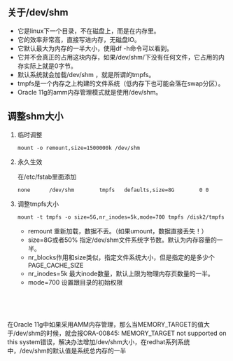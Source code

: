 

## 关于/dev/shm

- 它是linux下一个目录，不在磁盘上，而是在内存里。
- 它的效率非常高，直接写进内存，无磁盘IO。
- 它默认最大为内存的一半大小，使用df -h命令可以看到。
- 它并不会真正的占用这块内存，如果/dev/shm/下没有任何文件，它占用的内存实际上就是0字节。
- 默认系统就会加载/dev/shm ，就是所谓的tmpfs。
- tmpfs是一个内存之上构建的文件系统（低内存下也可能会落在swap分区）。
- Oracle 11g的amm内存管理模式就是使用/dev/shm。

## 调整shm大小

1. 临时调整

    ```
    mount -o remount,size=1500000k /dev/shm
    ```
2. 永久生效

    在/etc/fstab里面添加

    ```
    none      /dev/shm        tmpfs   defaults,size=8G        0 0
    ```
3. 调整tmpfs大小

    ```
    mount -t tmpfs -o size=5G,nr_inodes=5k,mode=700 tmpfs /disk2/tmpfs
    ```

    - remount 重新加载，数据不丢。（如果umount，数据直接丢失！）
    - size=8G或者50% 指定/dev/shm文件系统字节数。默认为内存容量的一半。
    - nr\_blocks作用和size类似，指定文件系统大小，但是指定的是多少个PAGE\_CACHE\_SIZE
    - nr\_inodes=5k 最大inode数量，默认上限为物理内存页数量的一半。
    - mode=700 设置跟目录的初始权限

‍

‍

在Oracle 11g中如果采用AMM内存管理，那么当MEMORY\_TARGET的值大于/dev/shm的时候，就会报ORA-00845:  MEMORY\_TARGET not supported on this  system错误，解决办法增加/dev/shm大小，在redhat系列系统中，/dev/shm的默认值是系统总内存的一半
